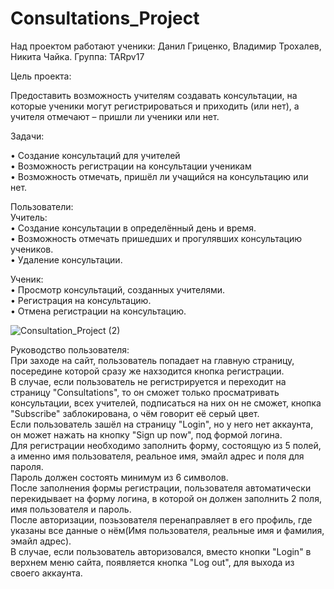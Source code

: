 # Consultations_Project
Над проектом работают ученики: Данил Гриценко, Владимир Трохалев, Никита Чайка.
Группа: TARpv17

Цель проекта:

Предоставить возможность учителям создавать консультации, на которые ученики могут регистрироваться и приходить (или нет), 
а учителя отмечают – пришли ли ученики или нет.

Задачи:

•	Создание консультаций для учителей<br/>
•	Возможность регистрации на консультации ученикам<br/>
•	Возможность отмечать, пришёл ли учащийся на консультацию или нет.

Пользователи:<br/>
Учитель:<br/>
• Создание консультации в определённый день и время.<br/>
• Возможность отмечать пришедших и прогулявших консультацию учеников.<br/>
• Удаление консультации.<br/>

Ученик:<br/>
• Просмотр консультаций, созданных учителями.<br/>
• Регистрация на консультацию.<br/>
• Отмена регистрации на консультацию.<br/>

![Consultation_Project (2)](https://user-images.githubusercontent.com/50131158/65950750-5d431880-e447-11e9-9952-2376eb4628c0.png)


Руководство пользователя:<br/>
При заходе на сайт, пользователь попадает на главную страницу, посередине которой сразу же нахзодится кнопка регистрации.<br/>
В случае, если пользователь не регистрируется и переходит на страницу "Consultations", то он сможет только просматривать консультации, всех учителей, подписаться на них он не сможет, кнопка "Subscribe" заблокирована, о чём говорит её серый цвет.<br/>
Если пользователь зашёл на страницу "Login", но у него нет аккаунта, он может нажать на кнопку "Sign up now", под формой логина.<br/>
Для регистрации необходимо заполнить форму, состоящую из 5 полей, а именно имя пользователя, реальное имя, эмайл адрес и  поля для пароля.<br/>
Пароль должен состоять минимум из 6 символов.<br/>
После заполнения формы регистрации, пользователя автоматически перекидывает на форму логина, в которой он должен заполнить 2 поля, имя пользователя и пароль.<br/>
После авторизации, позьзователя перенаправляет в его профиль, где указаны все данные о нём(Имя пользователя, реальные имя и фамилия, эмайл адрес).<br/>
В случае, если пользователь авторизовался, вместо кнопки "Login" в верхнем меню сайта, появляется кнопка "Log out", для выхода из своего аккаунта.<br/>
